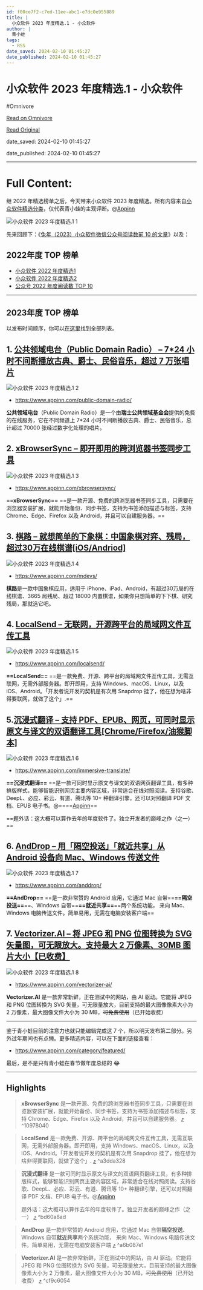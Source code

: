 ```yaml
---
id: f00ce7f2-c7ed-11ee-abc1-e7dc0e955889
title: |
  小众软件 2023 年度精选.1 - 小众软件
author: |
  青小蛙
tags:
  - RSS
date_saved: 2024-02-10 01:45:27
date_published: 2024-02-10 01:45:27
---
```


# 小众软件 2023 年度精选.1 - 小众软件
#Omnivore

[Read on Omnivore](https://omnivore.app/me/2023-1-18d921f0a34)

[Read Original](https://www.appinn.com/appinn-2023-top-15-list-1/)

date_saved: 2024-02-10 01:45:27

date_published: 2024-02-10 01:45:27

--- 

# Full Content: 

继 2022 年精选榜单之后，今天带来小众软件 2023 年度精选。所有内容来自[小众软件精选分类](https://www.appinn.com/category/featured/)，仅代表青小蛙的主观评断。@[Appinn](https://www.appinn.com/appinn-2023-top-15-list-1/)

![小众软件 2023 年度精选.1 1](https://proxy-prod.omnivore-image-cache.app/1608x700,sk_tZj87dh9r9yxGjR_fpW_UORY9cfxbqNUdLK5lwLug/https://www.appinn.com/wp-content/uploads/2024/02/Appinn-feature-images-84.jpg "小众软件 2023 年度精选.1 1")

先来回顾下：《[兔年（2023）小众软件微信公众号阅读数前 10 的文章](https://www.appinn.com/2023-appinn-wechat-mp-top10/)》以及：

## 2022年度 TOP 榜单

* [小众软件 2022 年度精选1](https://www.appinn.com/appinn-2022-top-26-list-1)
* [小众软件 2022 年度精选2](https://www.appinn.com/appinn-2022-top-26-list-2/)
* [公众号 2022 年度阅读数 TOP 10](https://www.appinn.com/appinncom-wechat-miniapp-2022-top10/)

---

## 2023年度 TOP 榜单

以发布时间顺序，你可以[在这里](https://www.appinn.com/2023-appinn-wechat-mp-top10/)找到全部列表。

## 1\. [公共领域电台（Public Domain Radio） – 7\*24 小时不间断播放古典、爵士、民俗音乐，超过 7 万张唱片](https://www.appinn.com/public-domain-radio/)

![小众软件 2023 年度精选.1 2](https://proxy-prod.omnivore-image-cache.app/0x0,szUVx6o52lHEG5Ckiadr_VZprJM6nG0M9xmPe2uyXk20/https://static1.appinn.com/images/202301/public-domain-radio.jpg!o "小众软件 2023 年度精选.1 2")

* <https://www.appinn.com/public-domain-radio/>

**公共领域电台**（Public Domain Radio）是一个由**瑞士公共领域基金会**提供的免费的在线服务，它在不同频道上 7\*24 小时不间断播放古典、爵士、民俗音乐，总计超过 70000 张经过数字化处理的唱片。

## 2\. [xBrowserSync – 即开即用的跨浏览器书签同步工具](https://www.appinn.com/xbrowsersync/)

![小众软件 2023 年度精选.1 3](https://proxy-prod.omnivore-image-cache.app/0x0,sNMHZZFRvCeno1y0wGwNyFAPOW-8mFbIXtq5X4YisQM4/https://static1.appinn.com/images/202301/xbrowsersync.jpg!o "小众软件 2023 年度精选.1 3")

* <https://www.appinn.com/xbrowsersync/>

**==xBrowserSync==** ==是一款开源、免费的跨浏览器书签同步工具，只需要在浏览器安装扩展，就能开始备份、同步书签，支持为书签添加描述与标签，支持 Chrome、Edge、Firefox 以及 Android，并且可以自建服务器。==

## 3\. [棋路 – 就想简单的下象棋：中国象棋对弈、残局，超过30万在线棋谱\[iOS/Andriod\]](https://www.appinn.com/mdevs/)

![小众软件 2023 年度精选.1 4](https://proxy-prod.omnivore-image-cache.app/0x0,sjRJ_-tyI2_H1D1pqL81B9Hk4-uiKmKpFgV-fNzrexzk/https://static1.appinn.com/images/202301/mdevs.jpg!o "小众软件 2023 年度精选.1 4")

* <https://www.appinn.com/mdevs/>

**棋路**是一款中国象棋应用，适用于 iPhone、iPad、Android，有超过30万局的在线棋谱、3665 局残局、超过 18000 内置棋谱，如果你只想简单的下下棋、研究残局，那就选它吧。

## 4\. [LocalSend – 无联网，开源跨平台的局域网文件互传工具](https://www.appinn.com/localsend/)

![小众软件 2023 年度精选.1 5](https://proxy-prod.omnivore-image-cache.app/0x0,sVaUQCfQRtzYhBSw--HLj1RluedwwHmPTQwt7FlnHbzc/https://static1.appinn.com/images/202301/localsend.jpg!o "小众软件 2023 年度精选.1 5")

* <https://www.appinn.com/localsend/>

**==LocalSend==** ==是一款免费、开源、跨平台的局域网文件互传工具，无需互联网，无需外部服务器。即开即用，支持 Windows、macOS、Linux，以及 iOS、Android。「开发者说开发的契机是有次用 Snapdrop 挂了，他在想为啥非得要联网，就做了这个」.==

## 5.[沉浸式翻译 – 支持 PDF、EPUB、网页，可同时显示原文与译文的双语翻译工具\[Chrome/Firefox/油猴脚本\]](https://www.appinn.com/immersive-translate/)

![小众软件 2023 年度精选.1 6](https://proxy-prod.omnivore-image-cache.app/0x0,s2wzWpJ-pUOc74k6B61pCy-36B0cyDRBg1apwz16KO9I/https://static1.appinn.com/images/202302/immersive-translate.jpg!o "小众软件 2023 年度精选.1 6")

* <https://www.appinn.com/immersive-translate/>

**==沉浸式翻译==** ==是一款可同时显示原文与译文的双语网页翻译工具，有多种排版样式，能够智能识别网页主要内容区域，非常适合在线对照阅读。支持谷歌、DeepL、必应、彩云、有道、腾讯等 10+ 种翻译引擎，还可以对照翻译 PDF 文档、EPUB 电子书。@====[Appinn](https://www.appinn.com/immersive-translate/)==

==题外话：这大概可以算作去年的年度软件了。独立开发者的巅峰之作（之一）==

## 6\. [AndDrop – 用「隔空投送」「就近共享」从 Android 设备向 Mac、Windows 传送文件](https://www.appinn.com/anddrop/)

![小众软件 2023 年度精选.1 7](https://proxy-prod.omnivore-image-cache.app/0x0,squ5mwNZN4Hq1yeEnpCfc1aEq2WBRgiCUcAZBSWbE0LA/https://static1.appinn.com/images/202303/anddrop.jpg!o "小众软件 2023 年度精选.1 7")

* <https://www.appinn.com/anddrop/>

**==AndDrop==** ==是一款非常赞的 Android 应用，它通过 Mac 自带==**==隔空投送==**==、Windows 自带==**==就近共享==**==两个系统功能， 来向 Mac、Windows 电脑传送文件。简单易用，无需在电脑安装客户端==

## 7\. [Vectorizer.AI – 将 JPEG 和 PNG 位图转换为 SVG 矢量图，可无限放大。支持最大 2 万像素、30MB 图片大小【已收费】](https://www.appinn.com/vectorizer-ai/)

![小众软件 2023 年度精选.1 8](https://proxy-prod.omnivore-image-cache.app/0x0,sNS1X7WGvKTbFwsWgWmy34n-usoPUO-nw2V9-G7ZEotk/https://static1.appinn.com/images/202304/vectorizer-ai-019.jpg!o "小众软件 2023 年度精选.1 8")

* <https://www.appinn.com/vectorizer-ai/>

**Vectorizer.AI** 是一款非常新鲜，正在测试中的网站，由 AI 驱动。它能将 JPEG 和 PNG 位图转换为 SVG 矢量，可无限量放大，目前支持的最大图像像素大小为 2 万像素，最大图像文件大小为 30 MB，~~可免费使用~~（已开始收费）

---

鉴于青小蛙目前的注意力也就只能编辑完成这 7 个，所以明天发布第二部分。另外过年期间也有点懒。更多精选内容，可以在下面的链接查看：

* <https://www.appinn.com/category/featured/>

最后，是不是只有青小蛙在春节做年度总结的 😂

---

## Highlights

> **xBrowserSync** 是一款开源、免费的跨浏览器书签同步工具，只需要在浏览器安装扩展，就能开始备份、同步书签，支持为书签添加描述与标签，支持 Chrome、Edge、Firefox 以及 Android，并且可以自建服务器。 [⤴️](https://omnivore.app/me/2023-1-18d921f0a34#10978040-7574-4d56-82c5-f4207f957fb4)  ^10978040

> **LocalSend** 是一款免费、开源、跨平台的局域网文件互传工具，无需互联网，无需外部服务器。即开即用，支持 Windows、macOS、Linux，以及 iOS、Android。「开发者说开发的契机是有次用 Snapdrop 挂了，他在想为啥非得要联网，就做了这个」. [⤴️](https://omnivore.app/me/2023-1-18d921f0a34#a3dda328-a5d4-4f27-817d-fc090333fe8c)  ^a3dda328

> **沉浸式翻译** 是一款可同时显示原文与译文的双语网页翻译工具，有多种排版样式，能够智能识别网页主要内容区域，非常适合在线对照阅读。支持谷歌、DeepL、必应、彩云、有道、腾讯等 10+ 种翻译引擎，还可以对照翻译 PDF 文档、EPUB 电子书。@[Appinn](https://www.appinn.com/immersive-translate/)
> 
> 题外话：这大概可以算作去年的年度软件了。独立开发者的巅峰之作（之一） [⤴️](https://omnivore.app/me/2023-1-18d921f0a34#bd60a8ad-eb0b-419f-8a42-fa90835228c5)  ^bd60a8ad

> **AndDrop** 是一款非常赞的 Android 应用，它通过 Mac 自带**隔空投送**、Windows 自带**就近共享**两个系统功能， 来向 Mac、Windows 电脑传送文件。简单易用，无需在电脑安装客户端 [⤴️](https://omnivore.app/me/2023-1-18d921f0a34#a6b087e1-2ab3-49df-9465-25b14b4fa7c7)  ^a6b087e1

> **Vectorizer.AI** 是一款非常新鲜，正在测试中的网站，由 AI 驱动。它能将 JPEG 和 PNG 位图转换为 SVG 矢量，可无限量放大，目前支持的最大图像像素大小为 2 万像素，最大图像文件大小为 30 MB，~~可免费使用~~（已开始收费） [⤴️](https://omnivore.app/me/2023-1-18d921f0a34#cf9c6054-d94d-45cb-9b6e-91a262e9c685)  ^cf9c6054

